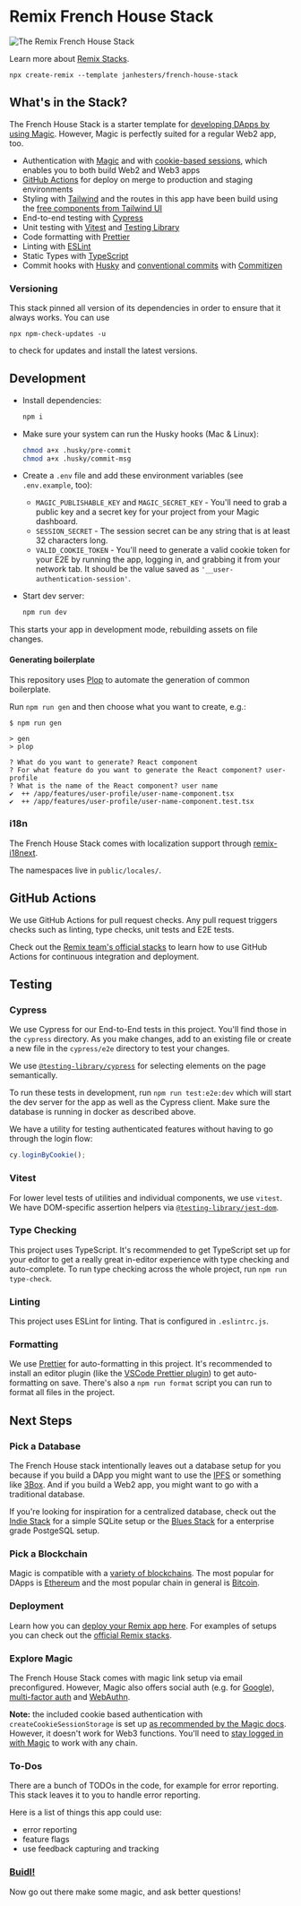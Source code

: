 # Remix French House Stack

![The Remix French House Stack](./public/french-house-stack.png)

Learn more about [Remix Stacks](https://remix.run/stacks).

```
npx create-remix --template janhesters/french-house-stack
```

## What's in the Stack?

The French House Stack is a starter template for
[developing DApps by using Magic](https://magic.link/docs/home#blockchains).
However, Magic is perfectly suited for a regular Web2 app, too.

- Authentication with [Magic](https://magic.link/) and with
  [cookie-based sessions](https://remix.run/docs/en/v1/api/remix#createcookiesessionstorage),
  which enables you to both build Web2 and Web3 apps
- [GitHub Actions](https://github.com/features/actions) for deploy on merge to
  production and staging environments
- Styling with [Tailwind](https://tailwindcss.com/) and the routes in this app
  have been build using the
  [free components from Tailwind UI](https://tailwindui.com/preview)
- End-to-end testing with [Cypress](https://cypress.io)
- Unit testing with [Vitest](https://vitest.dev) and
  [Testing Library](https://testing-library.com)
- Code formatting with [Prettier](https://prettier.io)
- Linting with [ESLint](https://eslint.org)
- Static Types with [TypeScript](https://typescriptlang.org)
- Commit hooks with [Husky](https://github.com/typicode/husky) and
  [conventional commits](https://www.conventionalcommits.org/en/v1.0.0/) with
  [Commitizen](https://github.com/commitizen/cz-cli)

### Versioning

This stack pinned all version of its dependencies in order to ensure that it
always works. You can use

```
npx npm-check-updates -u
```

to check for updates and install the latest versions.

## Development

- Install dependencies:

  ```sh
  npm i
  ```

- Make sure your system can run the Husky hooks (Mac & Linux):

  ```sh
  chmod a+x .husky/pre-commit
  chmod a+x .husky/commit-msg
  ```

- Create a `.env` file and add these environment variables (see `.env.example`,
  too):

  - `MAGIC_PUBLISHABLE_KEY` and `MAGIC_SECRET_KEY` - You'll need to grab a
    public key and a secret key for your project from your Magic dashboard.
  - `SESSION_SECRET` - The session secret can be any string that is at least 32
    characters long.
  - `VALID_COOKIE_TOKEN` - You'll need to generate a valid cookie token for your
    E2E by running the app, logging in, and grabbing it from your network tab.
    It should be the value saved as `'__user-authentication-session'`.

- Start dev server:

  ```sh
  npm run dev
  ```

This starts your app in development mode, rebuilding assets on file changes.

#### Generating boilerplate

This repository uses [Plop](https://plopjs.com/documentation/#getting-started)
to automate the generation of common boilerplate.

Run `npm run gen` and then choose what you want to create, e.g.:

```
$ npm run gen

> gen
> plop

? What do you want to generate? React component
? For what feature do you want to generate the React component? user-profile
? What is the name of the React component? user name
✔  ++ /app/features/user-profile/user-name-component.tsx
✔  ++ /app/features/user-profile/user-name-component.test.tsx
```

### i18n

The French House Stack comes with localization support through
[remix-i18next](https://github.com/sergiodxa/remix-i18next).

The namespaces live in `public/locales/`.

## GitHub Actions

We use GitHub Actions for pull request checks. Any pull request triggers checks
such as linting, type checks, unit tests and E2E tests.

Check out the
[Remix team's official stacks](https://remix.run/docs/en/v1/pages/stacks) to
learn how to use GitHub Actions for continuous integration and deployment.

## Testing

### Cypress

We use Cypress for our End-to-End tests in this project. You'll find those in
the `cypress` directory. As you make changes, add to an existing file or create
a new file in the `cypress/e2e` directory to test your changes.

We use [`@testing-library/cypress`](https://testing-library.com/cypress) for
selecting elements on the page semantically.

To run these tests in development, run `npm run test:e2e:dev` which will start
the dev server for the app as well as the Cypress client. Make sure the database
is running in docker as described above.

We have a utility for testing authenticated features without having to go
through the login flow:

```ts
cy.loginByCookie();
```

### Vitest

For lower level tests of utilities and individual components, we use `vitest`.
We have DOM-specific assertion helpers via
[`@testing-library/jest-dom`](https://testing-library.com/jest-dom).

### Type Checking

This project uses TypeScript. It's recommended to get TypeScript set up for your
editor to get a really great in-editor experience with type checking and
auto-complete. To run type checking across the whole project, run
`npm run type-check`.

### Linting

This project uses ESLint for linting. That is configured in `.eslintrc.js`.

### Formatting

We use [Prettier](https://prettier.io/) for auto-formatting in this project.
It's recommended to install an editor plugin (like the
[VSCode Prettier plugin](https://marketplace.visualstudio.com/items?itemName=esbenp.prettier-vscode))
to get auto-formatting on save. There's also a `npm run format` script you can
run to format all files in the project.

## Next Steps

### Pick a Database

The French House stack intentionally leaves out a database setup for you because
if you build a DApp you might want to use the [IPFS](https://ipfs.io/) or
something like [3Box](https://3boxlabs.com/). And if you build a Web2 app, you
might want to go with a traditional database.

If you're looking for inspiration for a centralized database, check out the
[Indie Stack](https://github.com/remix-run/indie-stack) for a simple SQLite
setup or the [Blues Stack](https://github.com/remix-run/blues-stack) for a
enterprise grade PostgeSQL setup.

### Pick a Blockchain

Magic is compatible with a
[variety of blockchains](https://magic.link/docs/home#blockchains). The most
popular for DApps is
[Ethereum](https://magic.link/docs/advanced/blockchains/ethereum/javascript) and
the most popular chain in general is
[Bitcoin](https://magic.link/docs/advanced/blockchains/bitcoin).

### Deployment

Learn how you can
[deploy your Remix app here](https://remix.run/docs/en/v1/guides/deployment).
For examples of setups you can check out the
[official Remix stacks](https://remix.run/docs/en/v1/pages/stacks).

### Explore Magic

The French House Stack comes with magic link setup via email preconfigured.
However, Magic also offers social auth (e.g. for
[Google](https://magic.link/docs/login-methods/social-logins/integration/social-providers/google)),
[multi-factor auth](https://magic.link/docs/login-methods/mfa) and
[WebAuthn](https://magic.link/docs/login-methods/webauthn).

**Note:** the included cookie based authentication with
`createCookieSessionStorage` is set up
[as recommended by the Magic docs](https://magic.link/docs/introduction/faq#sessions-and-tokens).
However, it doesn't work for Web3 functions. You'll need to
[stay logged in with Magic](https://magic.link/docs/introduction/faq#how-long-does-a-user-remain-logged-in)
to work with any chain.

### To-Dos

There are a bunch of TODOs in the code, for example for error reporting. This
stack leaves it to you to handle error reporting.

Here is a list of things this app could use:

- error reporting
- feature flags
- use feedback capturing and tracking

### [Buidl!](https://www.urbandictionary.com/define.php?term=%23BUIDL)

Now go out there make some magic, and ask better questions!
